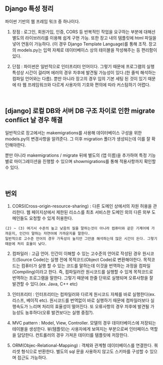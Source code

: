 ## Django 특성 정리
파이썬 기반의 웹 프레임 워크 중 하나이다.

1) 장점 : 로그인, 회원가입, 인증, CORS 등 반복적인 작업을 요구하는 부분에 대해선 별도의 라이브러리를 이용해 쉽게 구현 가능. 또한 장고 내의 템플릿에 html 파일을 넣어 연동이 가능하다. (이 경우 Django Template Language)를 통해 조작. 장고의 models.py는 입력 자체로 데이터베이스 상의 테이블을 작성해주는 등 편리함이 있다.

2) 단점 : 파이썬은 일반적으로 인터프리터 언어이다. 그렇기 때문에 프로그램의 실행 특성상 시간이 걸리며 에러의 경우 차후에 발견될 가능성이 있다.(한 줄씩 해석하는 컴파일 언어와는 다름). 뿐만 아니라 장고의 경우 임의 기본 세팅 된 것이 있기 때문에 타 웹 프레임워크와 다르게 사용자의 기호와 편의에 따라 커스텀하기 어렵다.

<br />

## [django] 로컬 DB와 서버 DB 구조 차이로 인한 migrate conflict 날 경우 해결
일반적으로 장고에서는 makemigrations를 사용해 데이터베이스 구성을 위한 models.py의 변경사항을 알려준다. 그 이후 migration 폴더가 생성되는데 이를 잘 확인해야한다.

뿐만 아니라 makemigrations / migrate 뒤에 별도의 (앱 이름)을 추가하여 특정 기능별로 마이그레이션을 진행할 수 있으며 showmigrations를 통해 적용사항까지 확인할 수 있다.

<br />

## 번외
1) CORS(Cross-origin-resource-sharing) : 다른 도메인 상에서의 자원 허용을 관리한다. 웹 페이지상에서 제한된 리소스를 최초 서비스한 도메인 외의 다른 외부 도메인들도 요청할 수 있게 허용한다.
```
(2) ~ (3) 여기서 수준의 높고 낮음의 질을 말하는것이 아니라 컴퓨터와 같은 기계어에 가까운지, 인간이 말하는 자연어에 가까운지를 말한다. 
일반적으로 고수준 언어의 경우 가독성이 높지만 그만큼 해석하는데 많은 시간이 든다. 그렇기 때문에 처리 효율이 낮다.
```
2) 컴파일러 : 고급 언어. 인간이 이해할 수 있는 고수준의 언어로 작성된 경우 원시코드(Source Code)는 실행 전에 목적코드(Object Code)로 변환해야한다. 목적코드는 컴퓨터가 실행 할 수 있는 코드를 말하는데 이것을 번역하는 과정을 컴파일(Compiling)이라고 한다. 즉, 컴파일러란 원시코드를 실행할 수 있게 목적코드로 번역하는 프로그램을 말한다. 그렇기 때문에 한줄 단위로 실행되며 오류사항을 잘 발견할 수 있다.(ex. Java, C++ etc)

3) 인터프리터 : 인터프리터는 컴파일러와 다르게 원시코드 자체를 바로 실행한다(ex. 리스프, 베이직 etc). 원시코드를 번역없이 바로 실행하기 때문에 컴파일러보다 실행속도가 느리며 처리의 효율성이 떨어진다. 또 오류사항의 경우 차후에 발견될 가능성도 농후하다(오류 발견보다는 실행 중점?).

4) MVC pattern : Model, View, Controller. 모델의 경우 데이터베이스에 저장되는 테이블을 생성한다. 뷰(템플릿)는 사용자에게 보여지는 부분으로써 인터페이스 역할을 담당한다. 컨트롤러의 경우 가져온 데이터를 템플릿에 저장한다.

5) ORM(Objec-Relational-Mapping) : 객체와 관계형 데이터베이스를 연결한다. 쿼리셋 형식으로 반환한다. 별도의 sql 문을 사용하지 않고도 스키마를 구성할 수 있으며 접근도 가능하다.

